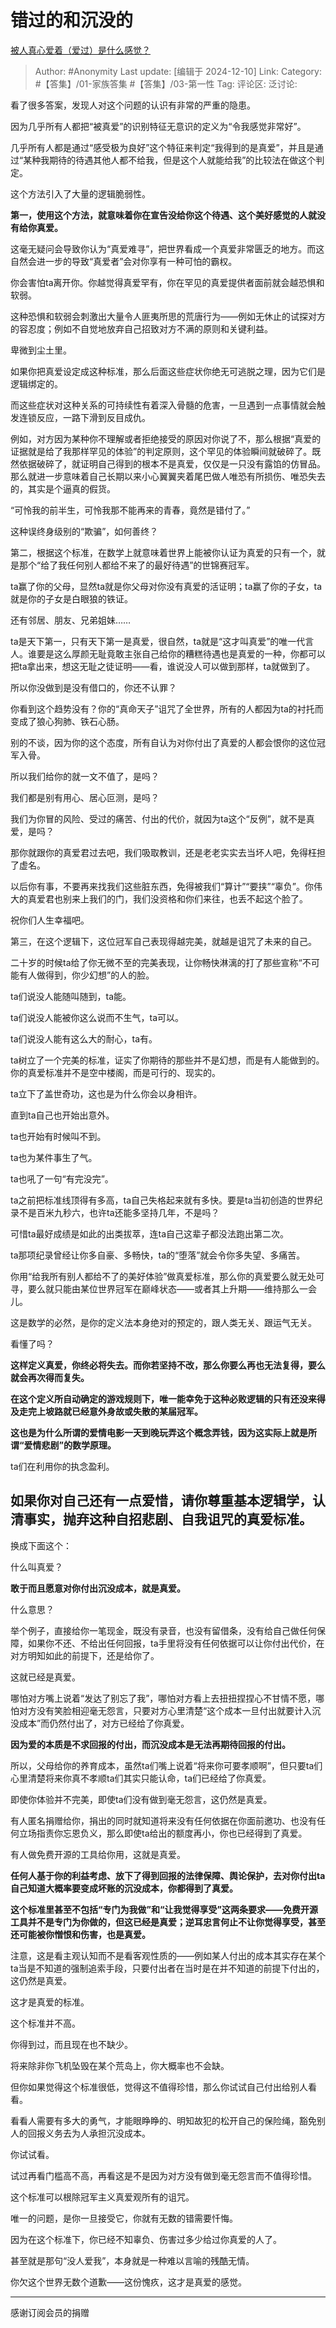 # 错过的和沉没的
[被人真心爱着（爱过）是什么感觉？](https://www.zhihu.com/question/55774089/answer/51764629928)

> Author: #Anonymity
> Last update: [编辑于 2024-12-10]
> Link:
> Category: #【答集】/01-家族答集 #【答集】/03-第一性 
> Tag: 
> 评论区:
> 泛讨论:

看了很多答案，发现人对这个问题的认识有非常的严重的隐患。

因为几乎所有人都把“被真爱”的识别特征无意识的定义为“令我感觉非常好”。

几乎所有人都是通过“感受极为良好”这个特征来判定“我得到的是真爱”，并且是通过“某种我期待的待遇其他人都不给我，但是这个人就能给我”的比较法在做这个判定。

这个方法引入了大量的逻辑脆弱性。

**第一，使用这个方法，就意味着你在宣告没给你这个待遇、这个美好感觉的人就没有给你真爱。**

这毫无疑问会导致你认为“真爱难寻”，把世界看成一个真爱非常匮乏的地方。而这自然会进一步的导致“真爱者”会对你享有一种可怕的霸权。

你会害怕ta离开你。你越觉得真爱罕有，你在罕见的真爱提供者面前就会越恐惧和软弱。

这种恐惧和软弱会刺激出大量令人匪夷所思的荒唐行为——例如无休止的试探对方的容忍度；例如不自觉地放弃自己招致对方不满的原则和关键利益。

卑微到尘土里。

如果你把真爱设定成这种标准，那么后面这些症状你绝无可逃脱之理，因为它们是逻辑绑定的。

而这些症状对这种关系的可持续性有着深入骨髓的危害，一旦遇到一点事情就会触发连锁反应，一路下滑到反目成仇。

例如，对方因为某种你不理解或者拒绝接受的原因对你说了不，那么根据“真爱的证据就是给了我那样罕见的体验”的判定原则，这个罕见的体验瞬间就破碎了。既然依据破碎了，就证明自己得到的根本不是真爱，仅仅是一只没有露馅的仿冒品。那么就进一步意味着自己长期以来小心翼翼夹着尾巴做人唯恐有所损伤、唯恐失去的，其实是个逼真的假货。

“可怜我的前半生，可怜我那不能再来的青春，竟然是错付了。”

这种误终身级别的“欺骗”，如何善终？

第二，根据这个标准，在数学上就意味着世界上能被你认证为真爱的只有一个，就是那个“给了我任何别人都给不来了的最好待遇”的世锦赛冠军。

ta赢了你的父母，显然ta就是你父母对你没有真爱的活证明；ta赢了你的子女，ta就是你的子女是白眼狼的铁证。

还有邻居、朋友、兄弟姐妹……

ta是天下第一，只有天下第一是真爱，很自然，ta就是“这才叫真爱”的唯一代言人。谁要是这么厚颜无耻竟敢主张自己给你的糟糕待遇也是真爱的一种，你都可以把ta拿出来，想这无耻之徒证明——看，谁说没人可以做到那样，ta就做到了。

所以你没做到是没有借口的，你还不认罪？

你看到这个趋势没有？你的“真命天子”诅咒了全世界，所有的人都因为ta的衬托而变成了狼心狗肺、铁石心肠。

别的不谈，因为你的这个态度，所有自认为对你付出了真爱的人都会恨你的这位冠军入骨。

所以我们给你的就一文不值了，是吗？

我们都是别有用心、居心叵测，是吗？

我们为你冒的风险、受过的痛苦、付出的代价，就因为ta这个“反例”，就不是真爱，是吗？

那你就跟你的真爱君过去吧，我们吸取教训，还是老老实实去当坏人吧，免得枉担了虚名。

以后你有事，不要再来找我们这些脏东西，免得被我们“算计”“要挟”“辜负”。你伟大的真爱君也别来上我们的门，我们没资格和你们来往，也丢不起这个脸了。

祝你们人生幸福吧。

第三，在这个逻辑下，这位冠军自己表现得越完美，就越是诅咒了未来的自己。

二十岁的时候ta给了你无微不至的完美表现，让你畅快淋漓的打了那些宣称“不可能有人做得到，你少幻想”的人的脸。

ta们说没人能随叫随到，ta能。

ta们说没人能被你这么说而不生气，ta可以。

ta们说没人能有这么大的耐心，ta有。

ta树立了一个完美的标准，证实了你期待的那些并不是幻想，而是有人能做到的。你的真爱标准并不是空中楼阁，而是可行的、现实的。

ta立下了盖世奇功，这也是为什么你会以身相许。

直到ta自己也开始出意外。

ta也开始有时候叫不到。

ta也为某件事生了气。

ta也吼了一句“有完没完”。

ta之前把标准线顶得有多高，ta自己失格起来就有多快。要是ta当初创造的世界纪录不是百米九秒六，也许ta还能多坚持几年，不是吗？

可惜ta最好成绩是如此的出类拔萃，连ta自己这辈子都没法跑出第二次。

ta那项纪录曾经让你多自豪、多畅快，ta的“堕落”就会令你多失望、多痛苦。

你用“给我所有别人都给不了的美好体验”做真爱标准，那么你的真爱要么就无处可寻，要么就只能由某位世界冠军在巅峰状态——或者其上升期——维持那么一会儿。

这是数学的必然，是你的定义法本身绝对的预定的，跟人类无关、跟运气无关。

看懂了吗？

**这样定义真爱，你终必将失去。而你若坚持不改，那么你要么再也无法复得，要么就会再次得而复失。**

**在这个定义所自动确定的游戏规则下，唯一能幸免于这种必败逻辑的只有还没来得及走完上坡路就已经意外身故或失散的某届冠军。**

**这也是为什么所谓的爱情电影一天到晚玩弄这个概念弄钱，因为这实际上就是所谓“爱情悲剧”的数学原理。**

ta们在利用你的执念盈利。

## 如果你对自己还有一点爱惜，请你尊重基本逻辑学，认清事实，抛弃这种自招悲剧、自我诅咒的真爱标准。 ##

换成下面这个：

什么叫真爱？

**敢于而且愿意对你付出沉没成本，就是真爱。**

什么意思？

举个例子，直接给你一笔现金，既没有录音，也没有留借条，没有给自己做任何保障，如果你不还、不给出任何回报，ta手里将没有任何依据可以让你付出代价，在对方明知如此的前提下，还是给你了。

这就已经是真爱。

哪怕对方嘴上说着“发达了别忘了我”，哪怕对方看上去扭扭捏捏心不甘情不愿，哪怕对方没有笑脸相迎毫无怨言，只要对方心里清楚“这个成本一旦付出就要计入沉没成本”而仍然付出了，对方已经给了你真爱。

**因为爱的本质是不求回报的付出，而沉没成本是无法再期待回报的付出。**

所以，父母给你的养育成本，虽然ta们嘴上说着“将来你可要孝顺啊”，但只要ta们心里清楚将来你真不孝顺ta们其实只能认命，ta们已经给了你真爱。

即使你体验并不完美，即使ta们没有做到毫无怨言，这仍然是真爱。

有人匿名捐赠给你，捐出的同时就知道将来没有任何依据在你面前邀功、也没有任何立场指责你忘恩负义，那么即使ta给出的额度再小，你也已经得到了真爱。

有人做免费开源的工具给你用，这就是真爱。

**任何人基于你的利益考虑、放下了得到回报的法律保障、舆论保护，去对你付出ta自己知道大概率要变成坏账的沉没成本，你都得到了真爱。**

**这个标准里甚至不包括“专门为我做”和“让我觉得享受”这两条要求——免费开源工具并不是专门为你做的，但这已经是真爱；逆耳忠言何止不让你觉得享受，甚至还可能被你憎恨和伤害，也是真爱。**

注意，这是看主观认知而不是看客观性质的——例如某人付出的成本其实存在某个ta当是不知道的强制追索手段，只要付出者在当时是在并不知道的前提下付出的，这仍然是真爱。

这才是真爱的标准。

这个标准并不高。

你得到过，而且现在也不缺少。

将来除非你飞机坠毁在某个荒岛上，你大概率也不会缺。

但你如果觉得这个标准很低，觉得这不值得珍惜，那么你试试自己付出给别人看看。

看看人需要有多大的勇气，才能眼睁睁的、明知故犯的松开自己的保险绳，豁免别人的回报义务去为人承担沉没成本。

你试试看。

试过再看门槛高不高，再看这是不是因为对方没有做到毫无怨言而不值得珍惜。

这个标准可以根除冠军主义真爱观所有的诅咒。

唯一的问题，是你一旦接受它，你就有无数的错需要忏悔。

因为在这个标准下，你已经不知辜负、伤害过多少给过你真爱的人了。

甚至就是那句“没人爱我”，本身就是一种难以言喻的残酷无情。

你欠这个世界无数个道歉——这份愧疚，这才是真爱的感觉。

--------------------

感谢订阅会员的捐赠